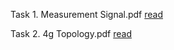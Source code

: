 
Task 1. Measurement Signal.pdf [read](https://github.com/syaifulahdan/mix/blob/master/Network-Performance-and-Quality-of-Service/Task/Task%201.%20Measurement%20Signal.pdf)

Task 2. 4g Topology.pdf [read](https://github.com/syaifulahdan/mix/blob/master/Network-Performance-and-Quality-of-Service/Task/Task%202.%204G%20Topology.pdf)
